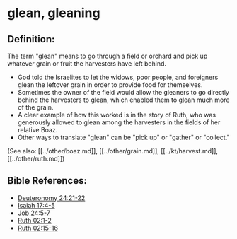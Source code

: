 # glean, gleaning #

## Definition: ##

The term "glean" means to go through a field or orchard and pick up whatever grain or fruit the harvesters have left behind.

* God told the Israelites to let the widows, poor people, and foreigners glean the leftover grain in order to provide food for themselves.
* Sometimes the owner of the field would allow the gleaners to go directly behind the harvesters to glean, which enabled them to glean much more of the grain.
* A clear example of how this worked is in the story of Ruth, who was generously allowed to glean among the harvesters in the fields of her relative Boaz.
* Other ways to translate "glean" can be "pick up" or "gather" or "collect."

(See also: [[../other/boaz.md]], [[../other/grain.md]], [[../kt/harvest.md]], [[../other/ruth.md]])

## Bible References: ##

* [Deuteronomy 24:21-22](en/tn/deu/help/24/21)
* [Isaiah 17:4-5](en/tn/isa/help/17/04)
* [Job 24:5-7](en/tn/job/help/24/05)
* [Ruth 02:1-2](en/tn/rut/help/02/01)
* [Ruth 02:15-16](en/tn/rut/help/02/15)